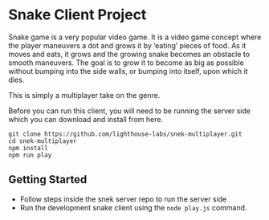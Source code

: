 # Snake Client Project

Snake game is a very popular video game. It is a video game concept where the player maneuvers a dot and grows it by ‘eating’ pieces of food. As it moves and eats, it grows and the growing snake becomes an obstacle to smooth maneuvers. The goal is to grow it to become as big as possible without bumping into the side walls, or bumping into itself, upon which it dies.

This is simply a multiplayer take on the genre.

Before you can run this client, you will need to be running the server side which you can download and install from here. 
```
git clone https://github.com/lighthouse-labs/snek-multiplayer.git
cd snek-multiplayer
npm install
npm run play
```


## Getting Started

- Follow steps inside the snek server repo to run the server side
- Run the development snake client using the `node play.js` command.